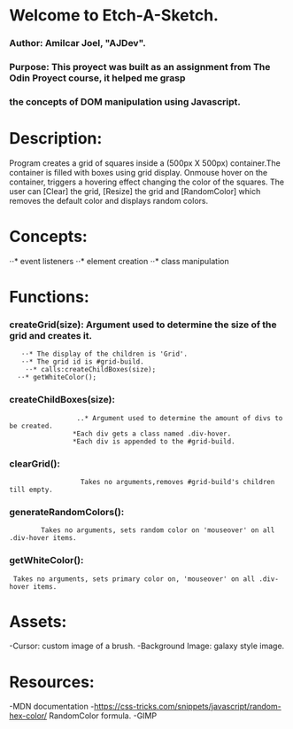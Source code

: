 # Welcome to Etch-A-Sketch.
### Author: Amilcar Joel, "AJDev".
### Purpose: This proyect was built as an assignment from The Odin Proyect course, it helped me grasp 
### the concepts of DOM manipulation using Javascript.

# Description: 
Program creates a grid of squares inside a (500px X 500px) container.The container is filled 
with boxes using grid display. Onmouse hover on the container, triggers a 
hovering effect changing the color of the squares. The user can [Clear] the grid, 
[Resize] the grid and [RandomColor] which removes the default
color and displays random colors.

# Concepts:
⋅⋅* event listeners
⋅⋅* element creation
⋅⋅* class manipulation


# Functions:
 ### createGrid(size): Argument used to determine the size of the grid and creates it.
       ⋅⋅* The display of the children is 'Grid'.
       ⋅⋅* The grid id is #grid-build.
        ⋅⋅* calls:createChildBoxes(size);
      ⋅⋅* getWhiteColor();
 ### createChildBoxes(size): 
                     ..* Argument used to determine the amount of divs to be created.
                    *Each div gets a class named .div-hover.
                    *Each div is appended to the #grid-build.
### clearGrid(): 
                      Takes no arguments,removes #grid-build's children till empty.

### generateRandomColors():
            Takes no arguments, sets random color on 'mouseover' on all .div-hover items.
### getWhiteColor(): 
     Takes no arguments, sets primary color on, 'mouseover' on all .div-hover items.


# Assets:
-Cursor: custom image of a brush.
-Background Image: galaxy style image.

# Resources:
-MDN documentation
-https://css-tricks.com/snippets/javascript/random-hex-color/ RandomColor formula.
-GIMP



